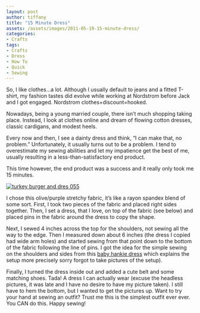 ```yaml
---
layout: post
author: tiffany
title: "15 Minute Dress"
assets: /assets/images/2011-05-19-15-minute-dress/
categories: 
- Crafts
tags: 
- Crafts
- Dress
- How To
- Quick
- Sewing
---
```


So, I like clothes…a lot. Although I usually default to jeans and a fitted T-shirt, my fashion tastes did evolve while working at Nordstrom before Jack and I got engaged. Nordstrom clothes+discount=hooked.

Nowadays, being a young married couple, there isn’t much shopping taking place. Instead, I look at clothes online and dream of flowing cotton dresses, classic cardigans, and modest heels.

Every now and then, I see a dainty dress and think, “I can make that, no problem.” Unfortunately, it usually turns out to be a problem. I tend to overestimate my sewing abilities and let my impatience get the best of me, usually resulting in a less-than-satisfactory end product.

This time however, the end product was a success and it really only took me 15 minutes.

[![](jekyll_uploads/2011/05/turkey-burger-and-dres-055-325x433.jpg "turkey burger and dres 055")](http://www.sweetpeonies.com/2011/05/15-minute-dress/turkey-burger-and-dres-055/)

I chose this olive/purple stretchy fabric, it’s like a rayon spandex blend of some sort. First, I took two pieces of the fabric and placed right sides together. Then, I set a dress, that I love, on top of the fabric (see below) and placed pins in the fabric around the dress to copy the shape.

Next, I sewed 4 inches across the top for the shoulders, not sewing all the way to the edge. Then I measured down about 6 inches (the dress I copied had wide arm holes) and started sewing from that point down to the bottom of the fabric following the line of pins. I got the idea for the simple sewing on the shoulders and sides from this [baby hankie dress](http://treyandlucy.blogspot.com/2010/06/if-i-had-baby-girl.html) which explains the setup more precisely sorry forgot to take pictures of the setup).

Finally, I turned the dress inside out and added a cute belt and some matching shoes. Tada! A dress I can actually wear (excuse the headless pictures, it was late and I have no desire to have my picture taken). I still have to hem the bottom, but I wanted to get the pictures up. Want to try your hand at sewing an outfit? Trust me this is the simplest outfit ever ever. You CAN do this. Happy sewing!